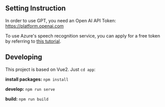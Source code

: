 ## Setting Instruction

In order to use GPT, you need an Open AI API Token: https://platform.openai.com

To use Azure's speech recognition service, you can apply for a free token by referring to [this tutorial](./docs/azure_speech_service_tutorial.md).


## Developing
This project is based on Vue2. Just  `cd app`:

**install packages:** `npm install`

**develop:** `npm run serve`

**build:** `npm run build`